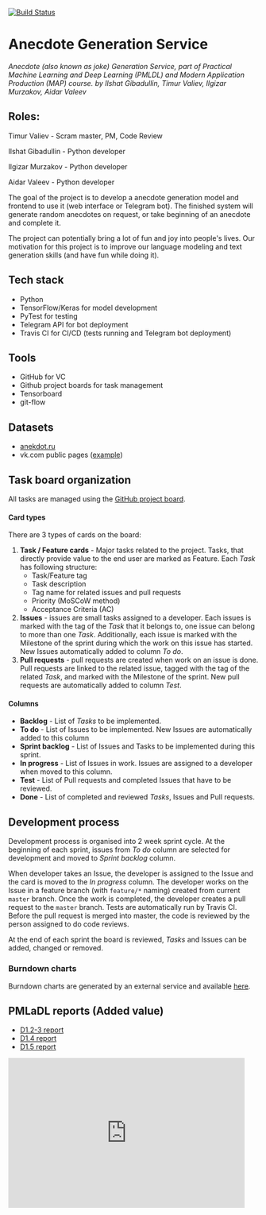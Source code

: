 [![Build Status](https://travis-ci.com/Nitrogen13/joke-generation-service.svg?branch=master)](https://travis-ci.com/Nitrogen13/joke-generation-service)

# Anecdote Generation Service
*Anecdote (also known as joke) Generation Service, part of Practical Machine Learning and Deep Learning (PMLDL)
and Modern Application Production (MAP) course.*
*by Ilshat Gibadullin, Timur Valiev, Ilgizar Murzakov, Aidar Valeev*

## Roles:
Timur Valiev - Scram master, PM, Code Review

Ilshat Gibadullin - Python developer

Ilgizar Murzakov - Python developer

Aidar Valeev - Python developer

The goal of the project is to develop a anecdote generation model and frontend to use it 
(web interface or Telegram bot). The finished system will generate random anecdotes on request, 
or take beginning of an anecdote and complete it.

The project can potentially bring a lot of fun and joy into people's lives. 
Our motivation for this project is to improve our language modeling and text generation skills 
(and have fun while doing it).   


## Tech stack
* Python 
* TensorFlow/Keras for model development
* PyTest for testing
* Telegram API for bot deployment
* Travis CI for CI/CD (tests running and Telegram bot deployment)

## Tools
* GitHub for VC
* Github project boards for task management
* Tensorboard
* git-flow

## Datasets
* [anekdot.ru](https://www.anekdot.ru/)
* vk.com public pages ([example](https://vk.com/jumoreski))

## Task board organization
All tasks are managed using the [GitHub project board](https://github.com/Nitrogen13/joke-generation-service/projects/2).

#### Card types
There are 3 types of cards on the board:
1. **Task / Feature cards** - Major tasks related to the project. Tasks, that directly 
provide value to the end user are marked as Feature. Each *Task* has following structure:
    * Task/Feature tag
    * Task description
    * Tag name for related issues and pull requests
    * Priority (MoSCoW method)
    * Acceptance Criteria (AC)
1. **Issues** - issues are small tasks assigned to a developer. Each issues is marked with the tag of the *Task* that it 
belongs to, one issue can belong to more than one *Task*. Additionally, each issue is marked with the Milestone of the
sprint during which the work on this issue has started. New Issues automatically added to column *To do*.
1. **Pull requests** - pull requests are created when work on an issue is done. Pull requests are linked to the related 
issue, tagged with the tag of the related *Task*, and marked with the Milestone of the sprint. New pull requests are 
automatically added to column *Test*.

#### Columns 
* **Backlog** - List of *Tasks* to be implemented.
* **To do** - List of Issues to be implemented. New Issues are automatically added to this column 
* **Sprint backlog** - List of Issues and Tasks to be implemented during this sprint.
* **In progress** - List of Issues in work. Issues are assigned to a developer when moved to this column.
* **Test** - List of Pull requests and completed Issues that have to be reviewed.
* **Done** - List of completed and reviewed *Tasks*, Issues and Pull requests.

## Development process
Development process is organised into 2 week sprint cycle. At the beginning of each sprint, issues from *To do* column
are selected for development and moved to *Sprint backlog* column.

When developer takes an Issue, the developer is assigned to the Issue and the card is moved to the *In progress* column.
The developer works on the Issue in a feature branch (with `feature/*` naming) created from current `master` branch. 
Once the work is completed, the developer creates a pull request to the `master` branch. Tests are automatically run 
by Travis CI. Before the pull request is merged into master, the code is reviewed by the person assigned to do code 
reviews.

At the end of each sprint the board is reviewed, *Tasks* and Issues can be added, changed or removed.

### Burndown charts  
Burndown charts are generated by an external service and available 
[here](http://radekstepan.com/burnchart/#!/Nitrogen13/joke-generation-service). 


## PMLaDL reports (Added value)
* [D1.2-3 report](https://docs.google.com/document/d/1glTFTSRTlGs8IzuBljlIg9i5bvsGj1IOCFR_f2FSK1I/edit?usp=sharing)
* [D1.4 report](https://docs.google.com/document/d/1gU_4gnmQ1Fy-h28csdIIT_OutgjfCzKi_W-iu5qKVKs/edit?usp=sharing)
* [D1.5 report](https://docs.google.com/document/d/1KE6sYw9aejK9bPQYOA9aoucadcvU0rqfimxdLf6Zts0/edit?usp=sharing)

<iframe width="476" height="302" seamless frameborder="0" scrolling="no" src="https://docs.google.com/spreadsheets/d/e/2PACX-1vSHDLY6gFINy8nBgLJb81mLj9IkczivmAyML4zdw_dxAN6vNRxIOuSpkBkKgUA4ixQG_P8MFCwEXwbY/pubchart?oid=1788999918&amp;format=image"></iframe>